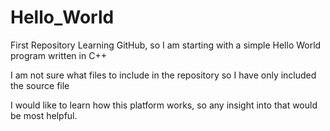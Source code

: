 # Hello_World
 First Repository
Learning GitHub, so I am starting with a simple Hello World program 
written in C++

I am not sure what files to include in the repository so I have 
only included the source file

I would like to learn how this platform works, so any insight into that 
would be most helpful.



